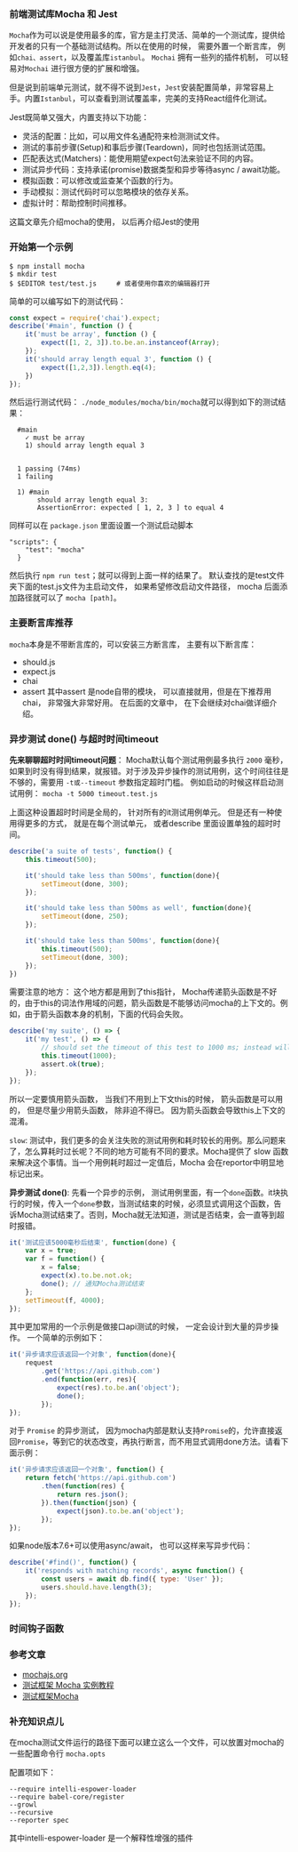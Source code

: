 ### 前端测试库Mocha 和 Jest

`Mocha`作为可以说是使用最多的库，官方是主打灵活、简单的一个测试库，提供给开发者的只有一个基础测试结构。所以在使用的时候， 需要外置一个断言库， 例如`chai、assert`，以及覆盖库`istanbul`。 `Mochai` 拥有一些列的插件机制， 可以轻易对`Mochai` 进行很方便的扩展和增强。 

但是说到前端单元测试，就不得不说到`Jest`，`Jest`安装配置简单，非常容易上手。内置`Istanbul`，可以查看到测试覆盖率，完美的支持React组件化测试。

Jest既简单又强大，内置支持以下功能：
- 灵活的配置：比如，可以用文件名通配符来检测测试文件。
- 测试的事前步骤(Setup)和事后步骤(Teardown)，同时也包括测试范围。
- 匹配表达式(Matchers)：能使用期望expect句法来验证不同的内容。
- 测试异步代码：支持承诺(promise)数据类型和异步等待async / await功能。
- 模拟函数：可以修改或监查某个函数的行为。
- 手动模拟：测试代码时可以忽略模块的依存关系。
- 虚拟计时：帮助控制时间推移。

这篇文章先介绍mocha的使用， 以后再介绍Jest的使用

### 开始第一个示例
```
$ npm install mocha
$ mkdir test
$ $EDITOR test/test.js     # 或者使用你喜欢的编辑器打开
```
简单的可以编写如下的测试代码：
```js
const expect = require('chai').expect;
describe('#main', function () {
    it('must be array', function () {
        expect([1, 2, 3]).to.be.an.instanceof(Array);
    });
    it('should array length equal 3', function () {
        expect([1,2,3]).length.eq(4);
    })
});
```

然后运行测试代码：
`./node_modules/mocha/bin/mocha`就可以得到如下的测试结果：
```
  #main
    ✓ must be array
    1) should array length equal 3


  1 passing (74ms)
  1 failing

  1) #main
       should array length equal 3:
       AssertionError: expected [ 1, 2, 3 ] to equal 4
```

同样可以在 `package.json` 里面设置一个测试启动脚本
```
"scripts": {
    "test": "mocha"
  }
```
然后执行 `npm run test`；就可以得到上面一样的结果了。 默认查找的是test文件夹下面的test.js文件为主启动文件， 如果希望修改启动文件路径， mocha 后面添加路径就可以了 `mocha [path]`。


### 主要断言库推荐
`mocha`本身是不带断言库的，可以安装三方断言库， 主要有以下断言库：
- should.js
- expect.js
- chai
- assert
其中assert 是node自带的模块， 可以直接就用，但是在下推荐用chai， 非常强大非常好用。
在后面的文章中， 在下会继续对chai做详细介绍。


### 异步测试 done() 与超时时间timeout
**先来聊聊超时时间timeout问题**：
Mocha默认每个测试用例最多执行 `2000` 毫秒，如果到时没有得到结果，就报错。对于涉及异步操作的测试用例，这个时间往往是不够的，需要用 `-t或--timeout` 参数指定超时门槛。
例如启动的时候这样启动测试用例： `mocha -t 5000 timeout.test.js`

上面这种设置超时时间是全局的， 针对所有的it测试用例单元。 但是还有一种使用得更多的方式， 就是在每个测试单元， 或者describe 里面设置单独的超时时间。
```js
describe('a suite of tests', function() {
    this.timeout(500);

    it('should take less than 500ms', function(done){
        setTimeout(done, 300);
    });

    it('should take less than 500ms as well', function(done){
        setTimeout(done, 250);
    });

    it('should take less than 500ms', function(done){
        this.timeout(500);
        setTimeout(done, 300);
    });
})
```
需要注意的地方：
这个地方都是用到了this指针， Mocha传递箭头函数是不好的，由于this的词法作用域的问题，箭头函数是不能够访问mocha的上下文的。例如，由于箭头函数本身的机制，下面的代码会失败。
```js
describe('my suite', () => {
    it('my test', () => {
        // should set the timeout of this test to 1000 ms; instead will fail
        this.timeout(1000);
        assert.ok(true);
    });
});
```
所以一定要慎用箭头函数， 当我们不用到上下文this的时候， 箭头函数是可以用的， 但是尽量少用箭头函数， 除非迫不得已。 因为箭头函数会导致this上下文的混淆。

`slow`:
测试中，我们更多的会关注失败的测试用例和耗时较长的用例。那么问题来了，怎么算耗时过长呢？不同的地方可能有不同的要求。Mocha提供了 slow 函数来解决这个事情。当一个用例耗时超过一定值后，Mocha 会在reportor中明显地标记出来。



**异步测试 done()**:
先看一个异步的示例， 测试用例里面，有一个`done`函数。it块执行的时候，传入一个`done`参数，当测试结束的时候，必须显式调用这个函数，告诉Mocha测试结束了。否则，Mocha就无法知道，测试是否结束，会一直等到超时报错。
```js
it('测试应该5000毫秒后结束', function(done) {
    var x = true;
    var f = function() {
        x = false;
        expect(x).to.be.not.ok;
        done(); // 通知Mocha测试结束
    };
    setTimeout(f, 4000);
});
```

其中更加常用的一个示例是做接口api测试的时候， 一定会设计到大量的异步操作。 一个简单的示例如下：
```js
it('异步请求应该返回一个对象', function(done){
    request
        .get('https://api.github.com')
        .end(function(err, res){
            expect(res).to.be.an('object');
            done();
        });
});
```

对于 `Promise` 的异步测试， 因为mocha内部是默认支持`Promise`的，允许直接返回`Promise`，等到它的状态改变，再执行断言，而不用显式调用done方法。请看下面示例：
```js
it('异步请求应该返回一个对象', function() {
    return fetch('https://api.github.com')
        .then(function(res) {
            return res.json();
        }).then(function(json) {
            expect(json).to.be.an('object');
        });
});
```

如果node版本7.6+可以使用async/await， 也可以这样来写异步代码：
```js
describe('#find()', function() {
    it('responds with matching records', async function() {
        const users = await db.find({ type: 'User' });
        users.should.have.length(3);
    });
});
```

### 时间钩子函数





### 参考文章
- [mochajs.org](https://mochajs.org/)
- [测试框架 Mocha 实例教程](http://www.ruanyifeng.com/blog/2015/12/a-mocha-tutorial-of-examples.html)
- [测试框架Mocha](https://blog.csdn.net/hustzw07/article/details/73468970)


### 补充知识点儿
在mocha测试文件运行的路径下面可以建立这么一个文件，可以放置对mocha的一些配置命令行
`mocha.opts`                

配置项如下：              
```
--require intelli-espower-loader
--require babel-core/register
--growl
--recursive
--reporter spec
```

其中intelli-espower-loader 是一个解释性增强的插件